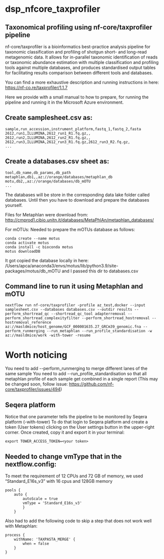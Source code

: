 # dsp_nfcore_taxprofiler
## Taxonomical profiling using nf-core/taxprofiler pipeline

nf-core/taxprofiler is a bioinformatics best-practice analysis pipeline for taxonomic classification and profiling of shotgun short- and long-read metagenomic data. It allows for in-parallel taxonomic identification of reads or taxonomic abundance estimation with multiple classification and profiling tools against multiple databases, and produces standardised output tables for facilitating results comparison between different tools and databases.

You can find a more exhaustive description and running instructions in here:
https://nf-co.re/taxprofiler/1.1.7

Here we provide with a small manual to how to prepare, for running the pipeline and running it in the Microsoft Azure environment.

## Create samplesheet.csv as:
```
sample,run_accession,instrument_platform,fastq_1,fastq_2,fasta
2612,run1,ILLUMINA,2612_run1_R1.fq.gz,,
2612,run2,ILLUMINA,2612_run2_R1.fq.gz,,
2612,run3,ILLUMINA,2612_run3_R1.fq.gz,2612_run3_R2.fq.gz,
...
```

## Create a databases.csv sheet as:
```
tool,db_name,db_params,db_path
metaphlan,db1,,az://orange/databases/metaphlan_db
motu,db2,,az://orange/databases/db_mOTU
...
```

The databases will be store in the corresponding data lake folder called databases. Until then you have to download and prepare the databases yourself.

Files for Metaphlan were download from:
http://cmprod1.cibio.unitn.it/databases/MetaPhlAn/metaphlan_databases/

For mOTUs:
Needed to prepare the mOTUs database as follows:

```
conda create --name motus
conda activate motus
conda install -c bioconda motus
motus downloadDB
```
It got copied the database locally in here: /Users/apca/anaconda3/envs/motus/lib/python3.9/site-packages/motus/db_mOTU and I passed this dir to databases.csv

## Command line to run it using Metaphlan and mOTU
```
nextflow run nf-core/taxprofiler -profile az_test,docker --input samplesheet.csv --databases databases.csv --outdir results --perform_shortread_qc --shortread_qc_tool adapterremoval --perform_shortread_complexityfilter --perform_shortread_hostremoval --hostremoval_reference az://masldmice/host_genome/GCF_000001635.27_GRCm39_genomic.fna --perform_runmerging --run_metaphlan --run_profile_standardisation -w az://masldmice/work -with-tower -resume
```
# Worth noticing
You need to add --perform_runmerging to merge different lanes of the same sample
You need to add --run_profile_standardisation so that all metaphlan profile of each sample get combined in a single report (This may be changed soon, follow issue: https://github.com/nf-core/taxprofiler/issues/494)

## Seqera platform
Notice that one parameter tells the pipeline to be monitored by Seqera platform (-with-tower)
To do that login to Seqera platform and create a token (User tokens) clicking on the User settings button in the upper-right corner. 
Once created, copy it and export it in your terminal: 
```
export TOWER_ACCESS_TOKEN=<your token>
```

## Needed to change vmType that in the nextflow.config:
To meet the requirement of 12 CPUs and 72 GB of memory, we used “Standard_E16s_v3” with 16 cpus and 128GB memory
```
pools {
    auto {
        autoScale = true
        vmType = 'Standard_E16s_v3'
        }
    }
```
Also had to add the following code to skip a step that does not work well with Metaphlan:
```
process {
    withName: 'TAXPASTA_MERGE' {
        when = false
    }
}
```
